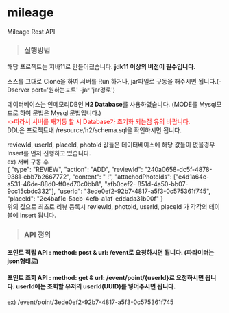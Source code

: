 # mileage
Mileage Rest API

> ### 실행방법

해당 프로젝트는 지바11로 만들어졌습니다. **jdk11 이상의 버전이 필수입니다.**

소스를 그대로 Clone을 하여 서버를 Run 하거나, jar파일로 구동을 해주시면 됩니다.(-Dserver port='원하는포트' -jar 'jar경로')

데이터베이스는 인메모리DB인 **H2 Database**를 사용하였습니다. (MODE를 Mysql모드로 하여 문법은 Mysql 문법입니다.)</br>
<span style="color:red">->따라서 서버를 재기동 할 시 Database가 초기화 되는점 유의 바랍니다.</span></br>
DDL은 프로젝트내 /resource/h2/schema.sql을 확인하시면 됩니다.

reviewId, userId, placeId, photoId 값들은 데이터베이스에 해당 값들이 없을경우 Insert를 먼저 진행하고 있습니다.<br/>
ex) 서버 구동 후</br>
{
"type": "REVIEW",
"action": "ADD",
"reviewId": "240a0658-dc5f-4878-9381-ebb7b2667772",
"content": " !",
"attachedPhotoIds": ["e4d1a64e-a531-46de-88d0-ff0ed70c0bb8", "afb0cef2-
851d-4a50-bb07-9cc15cbdc332"],
 "userId": "3ede0ef2-92b7-4817-a5f3-0c575361f745",
 "placeId": "2e4baf1c-5acb-4efb-a1af-eddada31b00f"
}</br>
위의 값으로 최초로 리뷰 등록시 reviewId, photoId, userId, placeId 가 각각의 테이블에 Insert 됩니다.

> ### API 정의 
<h4>포인트 적립 API : method: post & url: /event로 요청하시면 됩니다. (파라미터는 json형태로)</h4>
<h4>포인트 조회 API : method: get & url: /event/point/{userId}로 요청하시면 됩니다. userId에는 조회할 유저의 userId(UUID)를 넣어주시면 됩니다.</h4>
ex) /event/point/3ede0ef2-92b7-4817-a5f3-0c575361f745






